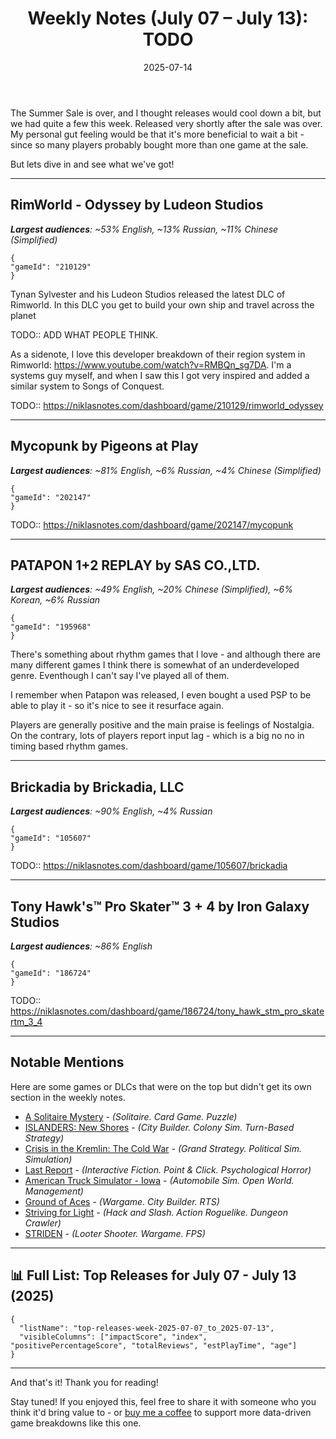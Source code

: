 ﻿---
title: "Weekly Notes (July 07 – July 13): TODO"
slug: "weekly-notes-2025-07-07"
date: "2025-07-14"
category: "Weekly Notes"
description: "TODO!!"
tags: ["Weekly Notes", "Steam Releases", "Steam Trends", "Game Industry", "Early Access", "Game Development"]
image: "https://media.githubusercontent.com/media/NiklasBorglund/niklasnotes-blog/main/posts/weekly-notes-2025-07-07/hero.jpg"
---

The Summer Sale is over, and I thought releases would cool down a bit, but we had quite a few this week. Released very shortly after the sale was over.
My personal gut feeling would be that it's more beneficial to wait a bit - since so many players probably bought more than one game at the sale.

But lets dive in and see what we've got!

---

## RimWorld - Odyssey by Ludeon Studios
***Largest audiences**: ~53% English, ~13% Russian, ~11% Chinese (Simplified)*

```condensedgamecard
{
"gameId": "210129"
}
```

Tynan Sylvester and his Ludeon Studios released the latest DLC of Rimworld. In this DLC you get to build your own ship and travel across the planet

TODO:: ADD WHAT PEOPLE THINK.

As a sidenote, I love this developer breakdown of their region system in Rimworld: https://www.youtube.com/watch?v=RMBQn_sg7DA. I'm a systems guy myself, and when I saw this I got very inspired and added a similar system to Songs of Conquest.

TODO::
https://niklasnotes.com/dashboard/game/210129/rimworld_odyssey

---

## Mycopunk by Pigeons at Play
***Largest audiences**: ~81% English, ~6% Russian, ~4% Chinese (Simplified)*

```condensedgamecard
{
"gameId": "202147"
}
```

TODO::
https://niklasnotes.com/dashboard/game/202147/mycopunk

---

## PATAPON 1+2 REPLAY by SAS CO.,LTD.
***Largest audiences**: ~49% English, ~20% Chinese (Simplified), ~6% Korean, ~6% Russian*

```condensedgamecard
{
"gameId": "195968"
}
```

There's something about rhythm games that I love - and although there are many different games I think there is somewhat of an underdeveloped genre.
Eventhough I can't say I've played all of them.

I remember when Patapon was released, I even bought a used PSP to be able to play it - so it's nice to see it resurface again.

Players are generally positive and the main praise is feelings of Nostalgia. On the contrary, lots of players report input lag - which is a big no no in timing based rhythm games.

---

## Brickadia by Brickadia, LLC
***Largest audiences**: ~90% English, ~4% Russian*

```condensedgamecard
{
"gameId": "105607"
}
```

TODO::
https://niklasnotes.com/dashboard/game/105607/brickadia

---

## Tony Hawk's™ Pro Skater™ 3 + 4 by Iron Galaxy Studios
***Largest audiences**: ~86% English*

```condensedgamecard
{
"gameId": "186724"
}
```

TODO::
https://niklasnotes.com/dashboard/game/186724/tony_hawk_stm_pro_skatertm_3_4

---

## Notable Mentions

Here are some games or DLCs that were on the top but didn't get its own section in the weekly notes. 

* [A Solitaire Mystery](https://niklasnotes.com/dashboard/game/206057/a_solitaire_mystery) - *(Solitaire. Card Game. Puzzle)*
* [ISLANDERS: New Shores](https://niklasnotes.com/dashboard/game/186275/islanders_new_shores) - *(City Builder. Colony Sim. Turn-Based Strategy)*
* [Crisis in the Kremlin: The Cold War](https://niklasnotes.com/dashboard/game/50457/crisis_in_the_kremlin_the_cold_war) - *(Grand Strategy. Political Sim. Simulation)*
* [Last Report](https://niklasnotes.com/dashboard/game/36348/last_report) - *(Interactive Fiction. Point & Click. Psychological Horror)*
* [American Truck Simulator - Iowa](https://niklasnotes.com/dashboard/game/68415/american_truck_simulator_iowa) - *(Automobile Sim. Open World. Management)*
* [Ground of Aces](https://niklasnotes.com/dashboard/game/148460/ground_of_aces) - *(Wargame. City Builder. RTS)*
* [Striving for Light](https://niklasnotes.com/dashboard/game/66646/striving_for_light) - *(Hack and Slash. Action Roguelike. Dungeon Crawler)*
* [STRIDEN](https://niklasnotes.com/dashboard/game/32328/striden) - *(Looter Shooter. Wargame. FPS)*


---

## 📊 Full List: Top Releases for July 07 - July 13 (2025)

```customlist
{
  "listName": "top-releases-week-2025-07-07_to_2025-07-13",
  "visibleColumns": ["impactScore", "index", "positivePercentageScore", "totalReviews", "estPlayTime", "age"]
}
```
---

And that's it! Thank you for reading!

Stay tuned! 
If you enjoyed this, feel free to share it with someone who you think it'd bring value to - or [buy me a coffee](https://buymeacoffee.com/niklasnotes) to support more data-driven game breakdowns like this one.
